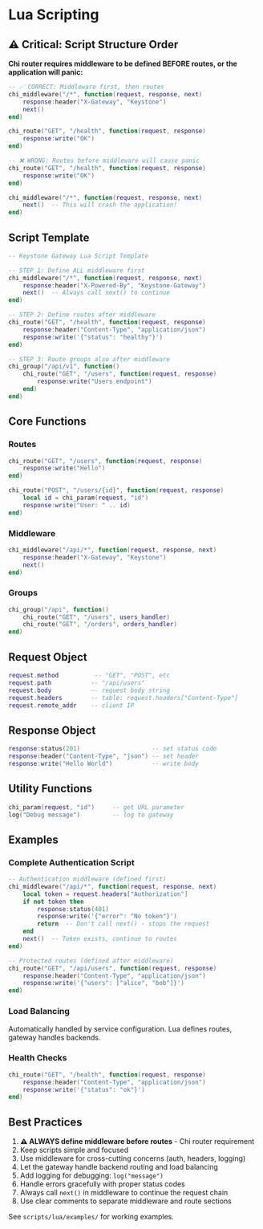 # Lua Scripting

## ⚠️ Critical: Script Structure Order

**Chi router requires middleware to be defined BEFORE routes, or the application will panic:**

```lua
-- ✅ CORRECT: Middleware first, then routes
chi_middleware("/*", function(request, response, next)
    response:header("X-Gateway", "Keystone")
    next()
end)

chi_route("GET", "/health", function(request, response)
    response:write("OK")
end)
```

```lua
-- ❌ WRONG: Routes before middleware will cause panic
chi_route("GET", "/health", function(request, response)
    response:write("OK")
end)

chi_middleware("/*", function(request, response, next)
    next()  -- This will crash the application!
end)
```

## Script Template

```lua
-- Keystone Gateway Lua Script Template

-- STEP 1: Define ALL middleware first
chi_middleware("/*", function(request, response, next)
    response:header("X-Powered-By", "Keystone-Gateway")
    next()  -- Always call next() to continue
end)

-- STEP 2: Define routes after middleware
chi_route("GET", "/health", function(request, response)
    response:header("Content-Type", "application/json")
    response:write('{"status": "healthy"}')
end)

-- STEP 3: Route groups also after middleware
chi_group("/api/v1", function()
    chi_route("GET", "/users", function(request, response)
        response:write("Users endpoint")
    end)
end)
```

## Core Functions

### Routes
```lua
chi_route("GET", "/users", function(request, response)
    response:write("Hello")
end)

chi_route("POST", "/users/{id}", function(request, response)
    local id = chi_param(request, "id")
    response:write("User: " .. id)
end)
```

### Middleware
```lua
chi_middleware("/api/*", function(request, response, next)
    response:header("X-Gateway", "Keystone")
    next()
end)
```

### Groups
```lua
chi_group("/api", function()
    chi_route("GET", "/users", users_handler)
    chi_route("GET", "/orders", orders_handler)
end)
```

## Request Object

```lua
request.method          -- "GET", "POST", etc
request.path           -- "/api/users"
request.body           -- request body string
request.headers        -- table: request.headers["Content-Type"]
request.remote_addr    -- client IP
```

## Response Object

```lua
response:status(201)                    -- set status code
response:header("Content-Type", "json") -- set header
response:write("Hello World")           -- write body
```

## Utility Functions

```lua
chi_param(request, "id")     -- get URL parameter
log("Debug message")         -- log to gateway
```

## Examples

### Complete Authentication Script
```lua
-- Authentication middleware (defined first)
chi_middleware("/api/*", function(request, response, next)
    local token = request.headers["Authorization"]
    if not token then
        response:status(401)
        response:write('{"error": "No token"}')
        return  -- Don't call next() - stops the request
    end
    next()  -- Token exists, continue to routes
end)

-- Protected routes (defined after middleware)
chi_route("GET", "/api/users", function(request, response)
    response:header("Content-Type", "application/json")
    response:write('{"users": ["alice", "bob"]}')
end)
```

### Load Balancing
Automatically handled by service configuration. Lua defines routes, gateway handles backends.

### Health Checks
```lua
chi_route("GET", "/health", function(request, response)
    response:header("Content-Type", "application/json")
    response:write('{"status": "ok"}')
end)
```

## Best Practices

1. **⚠️ ALWAYS define middleware before routes** - Chi router requirement
2. Keep scripts simple and focused
3. Use middleware for cross-cutting concerns (auth, headers, logging)
4. Let the gateway handle backend routing and load balancing
5. Add logging for debugging: `log("message")`
6. Handle errors gracefully with proper status codes
7. Always call `next()` in middleware to continue the request chain
8. Use clear comments to separate middleware and route sections

See `scripts/lua/examples/` for working examples.
